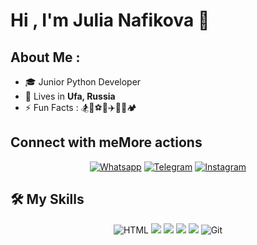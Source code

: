 # Hi , I'm Julia Nafikova 👋 

## About Me :

- 🎓 Junior Python Developer
- 🏡 Lives in **Ufa, Russia**
- ⚡ Fun Facts : 🏂💃⚽️🏓✈️🎨🌴🏕

## Connect with meMore actions
<p align="center">
  <a href="https://wa.me/79123519280"><img src="https://img.shields.io/badge/whatsapp-%2325D366.svg?style=plastic&logo=whatsapp&logoColor=white" alt="Whatsapp"/></a>
	<a href="https://t.me/julia_ruslanina"><img src="https://img.shields.io/badge/telegram-blue?style=plastic&logo=telegram&logoColor=white" alt="Telegram"/></a>
	<a href="https://www.instagram.com/julia_ruslanina/"><img src="https://img.shields.io/badge/instagram-%23E4405F.svg?style=plastic&logo=instagram&logoColor=white" alt="Instagram"/></a>
</p>

## 🛠️ My Skills
<p align="center">

<img alt="HTML" src="https://img.shields.io/badge/HTML%20-%23E34F26.svg?style=plastic&logo=html5&logoColor=white">
<img src="https://img.shields.io/badge/Python-3776AB?logo=python&logoColor=fff"/>
<img src="https://img.shields.io/badge/Django-%23092E20.svg?&style=plastic&logo=django&logoColor=white" />
<img src="https://img.shields.io/badge/Pytest-blue?style=plastic&logo=Pytest&logoColor=white"/>
<img src="https://img.shields.io/badge/Postgresql-white?style=plastic&logo=postgresql&logoColor=Aquamarine"/>
<img alt="Git" src="https://img.shields.io/badge/Git%20-%23F05033.svg?style=plastic&logo=git&logoColor=white">



<!--
**Julia-Nafikova/Julia-Nafikova** is a ✨ _special_ ✨ repository because its `README.md` (this file) appears on your GitHub profile.

Here are some ideas to get you started:

- 🔭 I’m currently working on ...
- 🌱 I’m currently learning ...
- 👯 I’m looking to collaborate on ...
- 🤔 I’m looking for help with ...
- 💬 Ask me about ...
- 📫 How to reach me: ...
- 😄 Pronouns: ...
- ⚡ Fun fact: ...
-->
